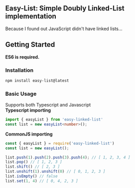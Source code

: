 ## **Easy-List**: Simple Doubly Linked-List implementation
Because I found out JavaScript didn't have linked lists...  
## Getting Started
**ES6 is required.**  
### Installation  
```bash
npm install easy-list@latest
```
### Basic Usage
Supports both Typescript and Javascript  
**Typescript importing**
```typescript
import { easyList } from 'easy-linked-list' 
const list = new easyList<number>();
```

**CommonJS importing**
```javascript
const { easyList } = require('easy-linked-list')
const list = new easyList();
```

```javascript
list.push(1).push(2).push(3).push(4); // [ 1, 2, 3, 4 ]
list.pop() // [ 1, 2, 3 ]
list.shift() // [ 2, 3 ]
list.unshift(1).unshift(0) // [ 0, 1, 2, 3 ]
list.isEmpty() // false
list.set(1, 4) // [ 0, 4, 2, 3 ]
```
